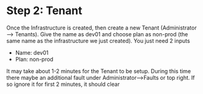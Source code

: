 # Step 2: Tenant

Once the Infrastructure is created, then create a new Tenant (Administrator --> Tenants). Give the name as dev01 and choose plan as non-prod (the same name as the infrastructure we just created). You just need 2 inputs

* Name: dev01
* Plan: non-prod

&#x20;It may take about 1-2 minutes for the Tenant to be setup. During this time there maybe an additional fault under Administrator-->Faults or top right. If so ignore it for first 2 minutes, it should clear
